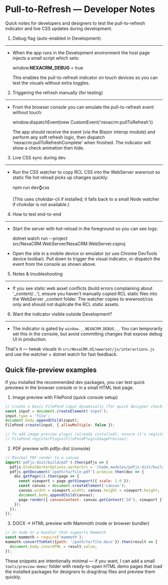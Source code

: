 Pull-to-Refresh — Developer Notes
=================================

Quick notes for developers and designers to test the pull-to-refresh indicator and live CSS updates during development.

1) Debug flag (auto-enabled in Development)
------------------------------------------
- When the app runs in the Development environment the host page injects a small script which sets:

  window.__NEXACRM_DEBUG__ = true

  This enables the pull-to-refresh indicator on touch devices so you can test the visuals without extra toggles.

2) Triggering the refresh manually (for testing)
------------------------------------------------
- From the browser console you can emulate the pull-to-refresh event without touch:

  window.dispatchEvent(new CustomEvent('nexacrm:pullToRefresh'))

  The app should receive the event (via the Blazor interop module) and perform any soft refresh logic, then dispatch
  'nexacrm:pullToRefreshComplete' when finished. The indicator will show a check animation then hide.

3) Live CSS sync during dev
---------------------------
- Run the CSS watcher to copy RCL CSS into the WebServer wwwroot so static file hot reload picks up changes quickly:

  npm run dev:watch:css

  (This uses chokidar-cli if installed; it falls back to a small Node watcher if chokidar is not available.)

4) How to test end-to-end
-------------------------
- Start the server with hot-reload in the foreground so you can see logs:

  dotnet watch run --project src/NexaCRM.WebServer/NexaCRM.WebServer.csproj

- Open the site in a mobile device or emulator (or use Chrome DevTools device toolbar). Pull down to trigger the visual indicator,
  or dispatch the event from the console as shown above.

5) Notes & troubleshooting
--------------------------
- If you see static web asset conflicts (build errors complaining about '_content/...'), ensure you haven't manually copied RCL
  static files into the WebServer _content folder. The watcher copies to wwwroot/css only and should not duplicate the RCL static assets.

6) Want the indicator visible outside Development?
--------------------------------------------------
- The indicator is gated by `window.__NEXACRM_DEBUG__`. You can temporarily set this in the console, but avoid committing changes that
  expose debug UI in production.

That's it — tweak visuals in `src/NexaCRM.UI/wwwroot/js/interactions.js` and use the watcher + dotnet watch for fast feedback.

Quick file-preview examples
--------------------------
If you installed the recommended dev packages, you can test quick previews in the browser console or in a small HTML test page.

1) Image preview with FilePond (quick console setup)

```javascript
// Create a basic FilePond input dynamically (for quick designer checks)
const input = document.createElement('input');
input.type = 'file';
document.body.appendChild(input);
FilePond.create(input, { allowMultiple: false });

// To add image preview plugin (already installed), ensure it's registered:
// FilePond.registerPlugin(FilePondPluginImagePreview);
```

2) PDF preview with pdfjs-dist (console)

```javascript
// Minimal PDF render to a canvas
import('pdfjs-dist/build/pdf').then(pdfjs => {
  pdfjs.GlobalWorkerOptions.workerSrc = '/node_modules/pdfjs-dist/build/pdf.worker.js';
  pdfjs.getDocument('/path/to/file.pdf').promise.then(doc => {
    doc.getPage(1).then(page => {
      const viewport = page.getViewport({ scale: 1.0 });
      const canvas = document.createElement('canvas');
      canvas.width = viewport.width; canvas.height = viewport.height;
      document.body.appendChild(canvas);
      page.render({ canvasContext: canvas.getContext('2d'), viewport });
    });
  });
});
```

3) DOCX -> HTML preview with Mammoth (node or browser bundler)

```javascript
// In node or a bundler that supports Mammoth
const mammoth = require('mammoth');
mammoth.convertToHtml({path: '/path/to/file.docx'}).then(result => {
  document.body.innerHTML = result.value;
});
```

These snippets are intentionally minimal — if you want, I can add a small `tools/preview-demo/` folder with ready-to-open HTML demo pages that load the installed packages for designers to drag/drop files and preview them quickly.
